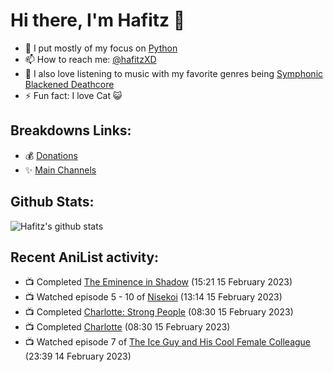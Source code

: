 # Hi there, I'm Hafitz 👋
- 🐍 I put mostly of my focus on [Python](https://python.org)
- 📫 How to reach me: [@hafitzXD](https://t.me/hafitzXD)
- 🎵 I also love listening to music with my favorite genres being [Symphonic Blackened Deathcore](https://youtu.be/qyYmS_iBcy4)
- ⚡ Fun fact: I love Cat 😺

## Breakdowns Links:
- 💰 [Donations](https://t.me/TheBreakdowns/2)
- ✨ [Main Channels](https://t.me/TheBreakdowns)

## Github Stats:
![Hafitz's github stats](https://github-readme-stats.vercel.app/api?username=breakdowns&show_icons=true&count_private=true&bg_color=00000000&text_color=777)

## Recent AniList activity:
<!-- ANILIST_ACTIVITY:start -->

-   📺 Completed [The Eminence in Shadow](https://anilist.co/anime/130298) (15:21 15 February 2023)
-   📺 Watched episode 5 - 10 of [Nisekoi](https://anilist.co/anime/18897) (13:14 15 February 2023)
-   📺 Completed [Charlotte: Strong People](https://anilist.co/anime/21339) (08:30 15 February 2023)
-   📺 Completed [Charlotte](https://anilist.co/anime/20997) (08:30 15 February 2023)
-   📺 Watched episode 7 of [The Ice Guy and His Cool Female Colleague](https://anilist.co/anime/151252) (23:39 14 February 2023)

<!-- ANILIST_ACTIVITY:end -->
